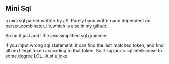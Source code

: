 ## Mini Sql

a mini sql parser written by JS. Purely hand written and dependent on parser_combinator_lib,which is also in my github.

So far it just add little and simplified sql grammer.

If you input wrong sql statement, it can find the last matched token, and find all next legal token according to that token. So it supports sql intellisense to some degree LOL. Just a joke.

